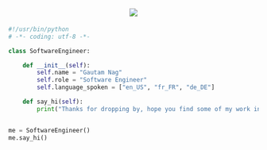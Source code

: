 <h1 align="center">
  <a href="https://git.io/typing-svg">
    <img src="https://readme-typing-svg.herokuapp.com/?lines=Hello,+Visitor!;Nice+to+meet+you!&center=true&size=30">
  </a>
</h1>

```python
#!/usr/bin/python
# -*- coding: utf-8 -*-

class SoftwareEngineer:

    def __init__(self):
        self.name = "Gautam Nag"
        self.role = "Software Engineer"
        self.language_spoken = ["en_US", "fr_FR", "de_DE"]

    def say_hi(self):
        print("Thanks for dropping by, hope you find some of my work interesting.")


me = SoftwareEngineer()
me.say_hi()
```
